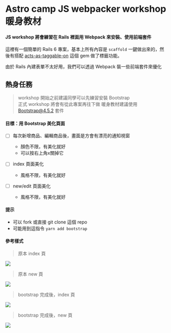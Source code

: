 # Astro camp JS webpacker workshop 暖身教材

#### JS workshop 將會練習在 Rails 裡面用 Webpack 來安裝、使用前端套件

這裡有一個簡單的 Rails 6 專案，基本上所有內容是 `scaffold` 一鍵做出來的，然後有搭配 [acts-as-taggable-on](https://github.com/mbleigh/acts-as-taggable-on) 這個 gem 做了標籤功能。

由於 Rails 內建表單不太好用，我們可以透過 Webpack 裝一些前端套件來優化
## 熱身任務
> workshop 開始之前建議同學可以先練習安裝 Bootstrap<br>
> 正式 workshop 將會有從此專案再往下做
> 暖身教材建議使用 [Bootstrap@4.5.2](https://yarnpkg.com/package/bootstrap) 套件


#### 目標：用 Bootstrap 美化頁面
- [ ] 每次新增商品、編輯商品後，畫面是方會有漂亮的通知視窗
  - 顏色不限，有美化就好
  - 可以按右上角x關掉它

- [ ] index 頁面美化
  - 風格不限，有美化就好

- [ ] new/edit 頁面美化
  - 風格不限，有美化就好

#### 提示

- 可以 fork 或直接 git clone 這個 repo
- 可能用到這指令 `yarn add bootstrap`

#### 參考樣式

>原本 index 頁

![](https://i.imgur.com/5HLL6Pv.png)

>原本 new 頁

![](https://i.imgur.com/OIVHjLL.png)


> bootstrap 完成後，index 頁

![](https://i.imgur.com/jb3i2w6.png)

> bootstrap 完成後，new 頁

![](https://i.imgur.com/vGvHBw9.png)
